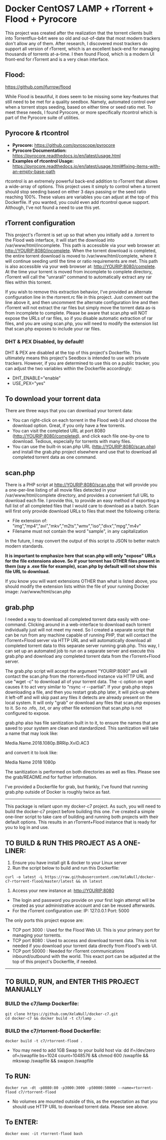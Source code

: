 # Docker CentOS7 LAMP + rTorrent + Flood + Pyrocore

This project was created after the realization that the torrent clients built into Torrentflux-b4rt were so old and out-of-date that most modern trackers don't allow any of them. After research, I discovered most trackers do support all version of rTorrent, which is an excellent back-end for managing thousands of torrents at-a-time. I then found Flood, which is a modern UI front-end for rTorrent and is a very clean interface.

## **Flood:**

<https://github.com/jfurrow/flood>

While Flood is beautiful, it does seem to be missing some key-features that still need to be met for a quality seedbox. Namely, automated control over when a torrent stops seeding, based on either time or seed ratio met. To meet these needs, I found Pyrocore, or more specifically rtcontrol which is part of the Pyrocore suite of utilities.

## **Pyrocore & rtcontrol**

- **Pyrocore:** <https://github.com/pyroscope/pyrocore>
- **Pyrocore Documentation:** <https://pyrocore.readthedocs.io/en/latest/usage.html>
- **Examples of rtcontrol Usage:** <https://pyrocore.readthedocs.io/en/latest/usage.html#fixing-items-with-an-empty-base-path>

rtcontrol is an extremely powerful back-end addition to rTorrent that allows a wide-array of options. This project uses it simply to control when a torrent should stop seeding based on either 3 days passing or the seed ratio reaching 100%. These values are variables you can adjust at the top of this Dockerfile. If you wanted, you could even add rtcontrol queue support. Although, I've not found a need to use this yet.

## **rTorrent configuration**

This project's rTorrent is set up so that when you initially add a .torrent to the Flood web interface, it will start the download into /var/www/html/incomplete. This path is accessible via your web browser at: <http://YOURIP:8080/incomplete>. When the torrent download is completed, the entire torrent download is moved to /var/www/html/complete, where it will continue seeding until the time or ratio requirements are met. This path is also accessible via your web browser at: <http://YOURIP:8080/complete>. At the time your torrent is moved from incomplete to complete directory, rTorrent will call the "unrarall" command to automatically extract any rar files within this torrent.

If you wish to remove this extraction behavior, I've provided an alternate configuration line in the rtorrent.rc file in this project. Just comment out the line above it, and then uncomment the alternate configuration line and then rTorrent will not extract the rar files but simply move the torrent data as-is from incomplete to complete. Please be aware that scan.php will NOT expose the URLs of rar files, so if you disable automatic extraction of rar files, and you are using scan.php, you will need to modify the extension list that scan.php exposes to include your rar files.

### DHT & PEX Disabled, by default!

DHT & PEX are disabled at the top of this project's Dockerfile. This ultimately means this project's Seedbox is intended to use with private trackers. However, if you are determined to use this on a public tracker, you can adjust the two variables within the Dockerfile accordingly:

- DHT_ENABLE="enable"
- USE_PEX="yes"

## To download your torrent data

There are three ways that you can download your torrent data:

- You can right-click on each torrent in the Flood web UI and choose the download option. Great, if you only have a few torrents.
- You can visit the completed URL at port 8080 (<http://YOURIP:8080/completed>), and click each file one-by-one to download. Tedious, especially for torrents with many files.
- You can use the built-in scan.php URL (<http://YOURIP:8080/scan.php>) and install the grab.php project elsewhere and use that to download all completed torrent data as one command.

## **scan.php**

There is a PHP script at <http://YOURIP:8080/scan.php> that will provide you a one-per-line listing of all movie files detected in your /var/www/html/complete directory, and provides a convenient full URL to download each file. I provide this, to provide an easy method of exporting a full list of all completed files that I would care to download as a batch. Scan will first only provide download URLs to files that meet the following criteria:

- File extension of: "img","mp4","avi","mkv","m2ts","wmv","iso","divx","mpg","m4v"
- Filename must not contain the word "sample", in any capitalization

In the future, I may convert the output of this script to JSON to better match modern standards.

**It is important to emphasize here that scan.php will only "expose" URLs for the file extensions above. So if your torrent has OTHER files present in them (say a .exe file for example), scan.php by default will not show this file URL to download.**

If you know you will want extensions OTHER than what is listed above, you should modify the extension lists within the file of your running Docker image: /var/www/html/scan.php

## **grab.php**

I needed a way to download all completed torrent data easily with one-command. Clicking around in a web-interface to download each torrent individually just will not meet my need. So I created a separate script that can be run from any machine capable of running PHP, that will contact the rTorrent+Flood server via HTTP URL and will automatically download all completed torrent data to this separate server running grab.php. This way, I can set up an automated job to run on a separate server and execute this grab.php and download any completed torrent data from the rTorrent+Flood server.

The grab.php script will accept the argument "YOURIP:8080" and will contact the scan.php from the rtorrent+flood instance via HTTP URL and use "wget -c" to download all of your torrent data. The -c option on wget causes it to act very similar to "rsync -r --partial". If your grab.php stops downloading a file, and then you restart grab.php later, it will pick-up where it left-off and will skip past any files it detects are already present on the local system. It will only "grab" or download any files that scan.php exposes to it. So no .nfo, .txt, or any other file extension that scan.php is not configured to expose.

grab.php also has file sanitization built in to it, to ensure the names that are saved to your system are clean and standardized. This sanitization will take a name that may look like:

Media.Name.2018.1080p.BRRip.XviD.AC3

and convert it to look like:

Media Name 2018 1080p

The sanitization is performed on both directories as well as files. Please see the grab/README.md for further information.

I've provided a Dockerfile for grab, but frankly, I've found that running grab.php outside of Docker is roughly twice as fast.

--------------------------------------------------------------------------------

This package is reliant upon my docker-c7 project. As such, you will need to build the docker-c7 project before building this one. I've created a simple one-liner script to take care of building and running both projects with their default options. This results in an rTorrent+Flood instance that is ready for you to log in and use.

## TO BUILD & RUN THIS PROJECT AS A ONE-LINER:

1. Ensure you have install git & docker to your Linux server
2. Run the script below to build and run this Dockerfile:

```
curl -o latest -L https://raw.githubusercontent.com/XelaNull/docker-c7-rtorrent-flood/master/latest && sh latest
```

1. Access your new instance at: <http://YOURIP:8080>

  - The login and password you provide on your first login attempt will be created as your administrative account and can be reused afterwards.
  - For the rTorrent configuration use: IP: 127.0.0.1 Port: 5000

The only ports this project expose are:

- TCP port 3000 : Used for the Flood Web UI. This is your primary port for managing your torrents.
- TCP port 8080 : Used to access and download torrent data. This is not needed if you download your torrent data directly from Flood's web UI.
- TCP port 50000 : Needed for rTorrent communications inbound/outbound with the world. This exact port can be adjusted at the top of this project's Dockerfile, if needed.

--------------------------------------------------------------------------------

## TO BUILD, RUN, and ENTER THIS PROJECT MANUALLY

### **BUILD the c7/lamp Dockerfile:**

```
git clone https://github.com/XelaNull/docker-c7.git
cd docker-c7 && docker build -t c7/lamp .
```

### **BUILD the c7/rtorrent-flood Dockerfile:**

```
docker build -t c7/rtorrent-flood .
```

- You may need to add 1GB Swap to your build host via: dd if=/dev/zero of=/swapfile bs=1024 count=1048576 && chmod 600 /swapfile && mkswap /swapfile && swapon /swapfile

## **To RUN:**

```
docker run -dt -p8080:80 -p3000:3000 -p50000:50000 --name=rtorrent-flood c7/rtorrent-flood
```

- No volumes are mounted outside of this, as the expectation as that you should use HTTP URL to download torrent data. Please see above.

## **To ENTER:**

```
docker exec -it rtorrent-flood bash
```

